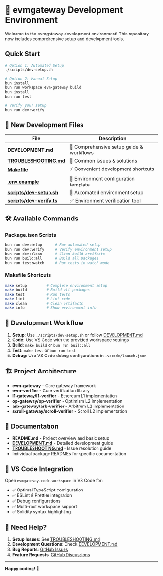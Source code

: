 # 🚀 evmgateway Development Environment 

Welcome to the evmgateway development environment! This repository now includes comprehensive setup and development tools.

## Quick Start

```bash
# Option 1: Automated Setup
./scripts/dev-setup.sh

# Option 2: Manual Setup  
bun install
bun run workspace evm-gateway build
bun install
bun run test

# Verify your setup
bun run dev:verify
```

## 📁 New Development Files

| File | Description |
|------|-------------|
| **[DEVELOPMENT.md](DEVELOPMENT.md)** | 📖 Comprehensive setup guide & workflows |
| **[TROUBLESHOOTING.md](TROUBLESHOOTING.md)** | 🔧 Common issues & solutions |
| **[Makefile](Makefile)** | ⚡ Convenient development shortcuts |
| **[.env.example](.env.example)** | 🔧 Environment configuration template |
| **[scripts/dev-setup.sh](scripts/dev-setup.sh)** | 🤖 Automated environment setup |
| **[scripts/dev-verify.ts](scripts/dev-verify.ts)** | ✅ Environment verification tool |

## 🛠️ Available Commands

### Package.json Scripts
```bash
bun run dev:setup      # Run automated setup
bun run dev:verify     # Verify environment setup
bun run dev:clean      # Clean build artifacts
bun run build:all      # Build all packages
bun run test:watch     # Run tests in watch mode
```

### Makefile Shortcuts
```bash
make setup         # Complete environment setup
make build         # Build all packages
make test          # Run tests
make lint          # Lint code
make clean         # Clean artifacts
make info          # Show environment info
```

## 🎯 Development Workflow

1. **Setup**: Use `./scripts/dev-setup.sh` or follow [DEVELOPMENT.md](DEVELOPMENT.md)
2. **Code**: Use VS Code with the provided workspace settings
3. **Build**: `make build` or `bun run build:all`
4. **Test**: `make test` or `bun run test`
5. **Debug**: Use VS Code debug configurations in `.vscode/launch.json`

## 🏗️ Project Architecture

- **evm-gateway** - Core gateway framework
- **evm-verifier** - Core verification library
- **l1-gateway/l1-verifier** - Ethereum L1 implementation
- **op-gateway/op-verifier** - Optimism L2 implementation  
- **arb-gateway/arb-verifier** - Arbitrum L2 implementation
- **scroll-gateway/scroll-verifier** - Scroll L2 implementation

## 📖 Documentation

- **[README.md](README.md)** - Project overview and basic setup
- **[DEVELOPMENT.md](DEVELOPMENT.md)** - Detailed development guide
- **[TROUBLESHOOTING.md](TROUBLESHOOTING.md)** - Issue resolution guide
- Individual package READMEs for specific documentation

## 🔧 VS Code Integration

Open `evmgateway.code-workspace` in VS Code for:
- ✅ Optimal TypeScript configuration
- ✅ ESLint & Prettier integration
- ✅ Debug configurations
- ✅ Multi-root workspace support
- ✅ Solidity syntax highlighting

## 🚨 Need Help?

1. **Setup Issues**: See [TROUBLESHOOTING.md](TROUBLESHOOTING.md)
2. **Development Questions**: Check [DEVELOPMENT.md](DEVELOPMENT.md)
3. **Bug Reports**: [GitHub Issues](https://github.com/ensdomains/evmgateway/issues)
4. **Feature Requests**: [GitHub Discussions](https://github.com/ensdomains/evmgateway/discussions)

---

**Happy coding! 🎉**